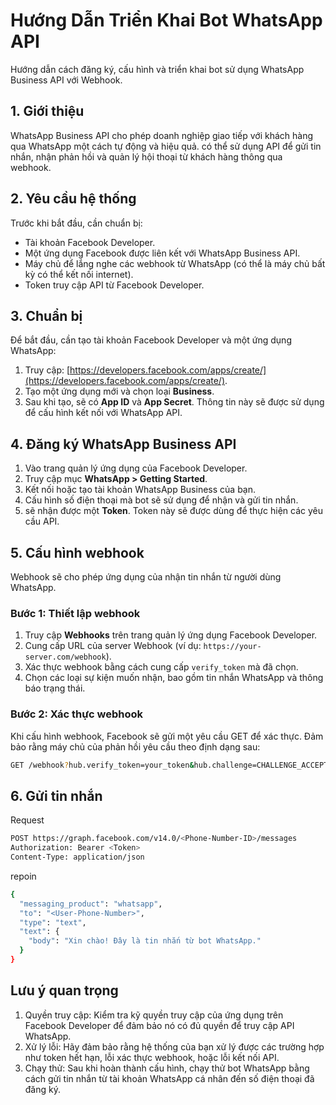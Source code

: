 # Hướng Dẫn Triển Khai Bot WhatsApp API

Hướng dẫn cách đăng ký, cấu hình và triển khai bot sử dụng WhatsApp Business API với Webhook.

## 1. Giới thiệu

WhatsApp Business API cho phép doanh nghiệp giao tiếp với khách hàng qua WhatsApp một cách tự động và hiệu quả. có thể sử dụng API để gửi tin nhắn, nhận phản hồi và quản lý hội thoại từ khách hàng thông qua webhook.

## 2. Yêu cầu hệ thống

Trước khi bắt đầu, cần chuẩn bị:

- Tài khoản Facebook Developer.
- Một ứng dụng Facebook được liên kết với WhatsApp Business API.
- Máy chủ để lắng nghe các webhook từ WhatsApp (có thể là máy chủ bất kỳ có thể kết nối internet).
- Token truy cập API từ Facebook Developer.

## 3. Chuẩn bị

Để bắt đầu, cần tạo tài khoản Facebook Developer và một ứng dụng WhatsApp:

1. Truy cập: [https://developers.facebook.com/apps/create/](https://developers.facebook.com/apps/create/).
2. Tạo một ứng dụng mới và chọn loại **Business**.
3. Sau khi tạo, sẽ có **App ID** và **App Secret**. Thông tin này sẽ được sử dụng để cấu hình kết nối với WhatsApp API.

## 4. Đăng ký WhatsApp Business API

1. Vào trang quản lý ứng dụng của Facebook Developer.
2. Truy cập mục **WhatsApp > Getting Started**.
3. Kết nối hoặc tạo tài khoản WhatsApp Business của bạn.
4. Cấu hình số điện thoại mà bot sẽ sử dụng để nhận và gửi tin nhắn.
5. sẽ nhận được một **Token**. Token này sẽ được dùng để thực hiện các yêu cầu API.

## 5. Cấu hình webhook

Webhook sẽ cho phép ứng dụng của nhận tin nhắn từ người dùng WhatsApp.

### Bước 1: Thiết lập webhook

1. Truy cập **Webhooks** trên trang quản lý ứng dụng Facebook Developer.
2. Cung cấp URL của server Webhook (ví dụ: `https://your-server.com/webhook`).
3. Xác thực webhook bằng cách cung cấp `verify_token` mà đã chọn.
4. Chọn các loại sự kiện muốn nhận, bao gồm tin nhắn WhatsApp và thông báo trạng thái.

### Bước 2: Xác thực webhook

Khi cấu hình webhook, Facebook sẽ gửi một yêu cầu GET để xác thực. Đảm bảo rằng máy chủ của phản hồi yêu cầu theo định dạng sau:

```bash
GET /webhook?hub.verify_token=your_token&hub.challenge=CHALLENGE_ACCEPTED&hub.mode=subscribe
```

## 6. Gửi tin nhắn
Request

```bash
POST https://graph.facebook.com/v14.0/<Phone-Number-ID>/messages
Authorization: Bearer <Token>
Content-Type: application/json
```
repoin
```bash
{
  "messaging_product": "whatsapp",
  "to": "<User-Phone-Number>",
  "type": "text",
  "text": {
    "body": "Xin chào! Đây là tin nhắn từ bot WhatsApp."
  }
}
```

## Lưu ý quan trọng
1. Quyền truy cập: Kiểm tra kỹ quyền truy cập của ứng dụng trên Facebook Developer để đảm bảo nó có đủ quyền để truy cập API WhatsApp.
2. Xử lý lỗi: Hãy đảm bảo rằng hệ thống của bạn xử lý được các trường hợp như token hết hạn, lỗi xác thực webhook, hoặc lỗi kết nối API.
3. Chạy thử: Sau khi hoàn thành cấu hình, chạy thử bot WhatsApp bằng cách gửi tin nhắn từ tài khoản WhatsApp cá nhân đến số điện thoại đã đăng ký.


